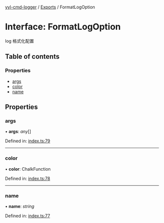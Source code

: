 [yyl-cmd-logger](../README.md) / [Exports](../modules.md) / FormatLogOption

# Interface: FormatLogOption

log 格式化配置

## Table of contents

### Properties

- [args](formatlogoption.md#args)
- [color](formatlogoption.md#color)
- [name](formatlogoption.md#name)

## Properties

### args

• **args**: *any*[]

Defined in: [index.ts:79](https://github.com/jackness1208/yyl-cmd-logger/blob/a173a3f/src/index.ts#L79)

___

### color

• **color**: ChalkFunction

Defined in: [index.ts:78](https://github.com/jackness1208/yyl-cmd-logger/blob/a173a3f/src/index.ts#L78)

___

### name

• **name**: *string*

Defined in: [index.ts:77](https://github.com/jackness1208/yyl-cmd-logger/blob/a173a3f/src/index.ts#L77)
